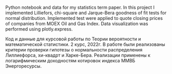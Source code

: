 Python notebook and data for my statistics term paper.
In this project I implemented Lilliefors, chi-square and Jarque-Bera goodness of fit tests for normal distribution.
Implemented test were applied to quote closing prices of companies from MOEX Oil and Gas Index.
Data visualization was performed using plotly.express.

Код и данные для курсовой работы по Теории вероятности и математической статистики. 2 курс, 2022г.
В работе были реализованы критерии проверки гипотезы о нормальности распределения Лиллиефорса, хи-квадрт и Харке-Бера.
Реализации применены к логарифмическим доходностям котировок индекса ММВБ Энергоресурсы.
